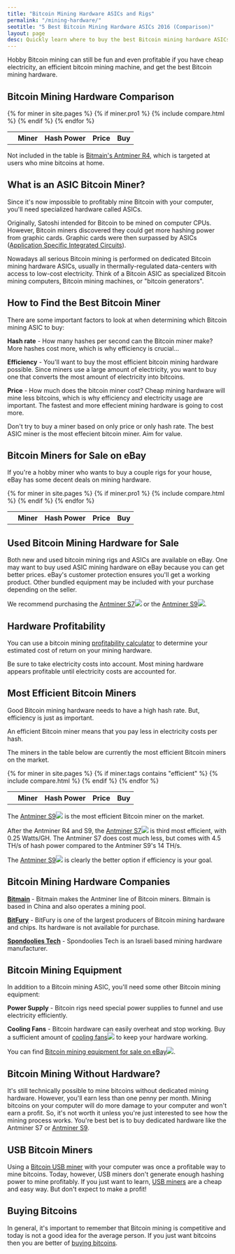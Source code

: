 ```yaml
---
title: "Bitcoin Mining Hardware ASICs and Rigs"
permalink: "/mining-hardware/"
seotitle: "5 Best Bitcoin Mining Hardware ASICs 2016 (Comparison)"
layout: page
desc: Quickly learn where to buy the best Bitcoin mining hardware ASICs using this comparison chart.
---
```

Hobby Bitcoin mining can still be fun and even profitable if you have cheap electricity, an efficient bitcoin mining machine, and get the best Bitcoin mining hardware. 

## Bitcoin Mining Hardware Comparison

<table class="m-comparison">
  <tr>
  	<th></th>
    <th>Miner</th>
    <th>Hash Power<br></th>
    <th class="miner-price">Price</th>
    <th class="miner-buy">Buy</th>
  </tr>
  {% for miner in site.pages %}
  {% if miner.pro1 %}
  {% include compare.html %}
  {% endif %}
  {% endfor %}
</table>

Not included in the table is [Bitmain's Antminer R4](/bitmain-antminer-r4/), which is targeted at users who mine bitcoins at home. 

## What is an ASIC Bitcoin Miner?

Since it's now impossible to profitably mine Bitcoin with your computer, you'll need specialized hardware called ASICs. 

Originally, Satoshi intended for Bitcoin to be mined on computer CPUs. However, Bitcoin miners discovered they could get more hashing power from graphic cards. Graphic cards were then surpassed by ASICs ([Application Specific Integrated Circuits](https://en.wikipedia.org/wiki/Application-specific_integrated_circuit)). 

Nowadays all serious Bitcoin mining is performed on dedicated Bitcoin mining hardware ASICs, usually in thermally-regulated data-centers with access to low-cost electricity. Think of a Bitcoin ASIC as specialized Bitcoin mining computers, Bitcoin mining machines, or "bitcoin generators".  

## How to Find the Best Bitcoin Miner

There are some important factors to look at when determining which Bitcoin mining ASIC to buy:

**Hash rate** - How many hashes per second can the Bitcoin miner make? More hashes cost more, which is why efficiency is crucial... 

**Efficiency** - You'll want to buy the most efficient bitcoin mining hardware possible. Since miners use a large amount of electricity, you want to buy one that converts the most amount of electricity into bitcoins. 

**Price** - How much does the bitcoin miner cost? Cheap mining hardware will mine less bitcoins, which is why efficiency and electricity usage are important. The fastest and more effecient mining hardware is going to cost more.

Don't try to buy a miner based on only price or only hash rate. The best ASIC miner is the most effecient bitcoin miner. Aim for value.

## Bitcoin Miners for Sale on eBay

If you're a hobby miner who wants to buy a couple rigs for your house, eBay has some decent deals on mining hardware. 

<table class="m-comparison">
  <tr>
  	<th></th>
    <th>Miner</th>
    <th>Hash Power<br></th>
    <th class="miner-price">Price</th>
    <th class="miner-buy">Buy</th>
  </tr>
  {% for miner in site.pages %}
  {% if miner.pro1 %}
  {% include compare.html %}
  {% endif %}
  {% endfor %}
</table> 

## Used Bitcoin Mining Hardware for Sale

Both new and used bitcoin mining rigs and ASICs are available on eBay. One may want to buy used ASIC mining hardware on eBay because you can get better prices. eBay's customer protection ensures you'll get a working product. Other bundled equipment may be included with your purchase depending on the seller. 

We recommend purchasing the <script>document.write('<scr'+'ipt src="http://rover.ebay.com/ar/1/55242/1?lt=9&adtype=3&pubid=5574973039&toolid=10001&campid=5337804714&customid=&uq=antminer+s7&sellerId=&ex_kw=&sortBy=12&catId=&minPrice=&maxPrice=&laction=_blank&ltext=Antminer+S7&n3y=1&v1e=1&u7v=1&a3h=1&def=a3h&ig=1&mpt='+Math.floor(Math.random()*999999999)+'"></scr'+'ipt>');</script><noscript><a target="_blank" href="http://rover.ebay.com/rover/1/711-53200-19255-0/1?icep_ff3=9&pub=5574973039&toolid=10001&campid=5337804714&customid=&icep_uq=antminer+s7&icep_sellerId=&icep_ex_kw=&icep_sortBy=12&icep_catId=&icep_minPrice=&icep_maxPrice=&ipn=psmain&icep_vectorid=229466&kwid=902099&mtid=824&kw=lg">Antminer S7</a><img style="text-decoration:none;border:0;padding:0;margin:0;" src="http://rover.ebay.com/roverimp/1/711-53200-19255-0/1?ff3=9&pub=5574973039&toolid=10001&campid=5337804714&customid=&uq=antminer+s7&mpt=[CACHEBUSTER]"></noscript> or the <script>document.write('<scr'+'ipt src="http://rover.ebay.com/ar/1/55242/1?lt=9&adtype=3&pubid=5574973039&toolid=10001&campid=5337910375&customid=&uq=antminer+s9&sellerId=&ex_kw=&sortBy=12&catId=&minPrice=&maxPrice=&laction=_blank&ltext=Antminer+S9&n3y=1&v1e=1&u7v=1&a3h=1&def=a3h&ig=1&mpt='+Math.floor(Math.random()*999999999)+'"></scr'+'ipt>');</script><noscript><a target="_blank" href="http://rover.ebay.com/rover/1/711-53200-19255-0/1?icep_ff3=9&pub=5574973039&toolid=10001&campid=5337910375&customid=&icep_uq=antminer+s9&icep_sellerId=&icep_ex_kw=&icep_sortBy=12&icep_catId=&icep_minPrice=&icep_maxPrice=&ipn=psmain&icep_vectorid=229466&kwid=902099&mtid=824&kw=lg">Antminer S9</a><img style="text-decoration:none;border:0;padding:0;margin:0;" src="http://rover.ebay.com/roverimp/1/711-53200-19255-0/1?ff3=9&pub=5574973039&toolid=10001&campid=5337910375&customid=&uq=antminer+s9&mpt=[CACHEBUSTER]"></noscript>.

## Hardware Profitability

You can use a bitcoin mining [profitability calculator](http://www.coinwarz.com/calculators/bitcoin-mining-calculator) to determine your estimated cost of return on your mining hardware. 

Be sure to take electricity costs into account. Most mining hardware appears profitable until electricity costs are accounted for. 

## Most Efficient Bitcoin Miners

Good Bitcoin mining hardware needs to have a high hash rate. But, efficiency is just as important. 

An efficient Bitcoin miner means that you pay less in electricity costs per hash. 

The miners in the table below are currently the most efficient Bitcoin miners on the market. 

<table class="m-comparison">
  <tr>
  	<th></th>
    <th>Miner</th>
    <th>Hash Power<br></th>
    <th class="miner-price">Price</th>
    <th class="miner-buy">Buy</th>
  </tr>
  {% for miner in site.pages %}
  {% if miner.tags contains "efficient" %}
  {% include compare.html %}
  {% endif %}
  {% endfor %}
</table>

The <script>document.write('<scr'+'ipt src="http://rover.ebay.com/ar/1/55242/1?lt=9&adtype=3&pubid=5574973039&toolid=10001&campid=5337910375&customid=&uq=antminer+s9&sellerId=&ex_kw=&sortBy=12&catId=&minPrice=&maxPrice=&laction=_blank&ltext=Antminer+S9&n3y=1&v1e=1&u7v=1&a3h=1&def=a3h&ig=1&mpt='+Math.floor(Math.random()*999999999)+'"></scr'+'ipt>');</script><noscript><a target="_blank" href="http://rover.ebay.com/rover/1/711-53200-19255-0/1?icep_ff3=9&pub=5574973039&toolid=10001&campid=5337910375&customid=&icep_uq=antminer+s9&icep_sellerId=&icep_ex_kw=&icep_sortBy=12&icep_catId=&icep_minPrice=&icep_maxPrice=&ipn=psmain&icep_vectorid=229466&kwid=902099&mtid=824&kw=lg">Antminer S9</a><img style="text-decoration:none;border:0;padding:0;margin:0;" src="http://rover.ebay.com/roverimp/1/711-53200-19255-0/1?ff3=9&pub=5574973039&toolid=10001&campid=5337910375&customid=&uq=antminer+s9&mpt=[CACHEBUSTER]"></noscript> is the most efficient Bitcoin miner on the market. 

After the Antminer R4 and S9, the <script>document.write('<scr'+'ipt src="http://rover.ebay.com/ar/1/55242/1?lt=9&adtype=3&pubid=5574973039&toolid=10001&campid=5337804714&customid=&uq=antminer+s7&sellerId=&ex_kw=&sortBy=12&catId=&minPrice=&maxPrice=&laction=_blank&ltext=Antminer+S7&n3y=1&v1e=1&u7v=1&a3h=1&def=a3h&ig=1&mpt='+Math.floor(Math.random()*999999999)+'"></scr'+'ipt>');</script><noscript><a target="_blank" href="http://rover.ebay.com/rover/1/711-53200-19255-0/1?icep_ff3=9&pub=5574973039&toolid=10001&campid=5337804714&customid=&icep_uq=antminer+s7&icep_sellerId=&icep_ex_kw=&icep_sortBy=12&icep_catId=&icep_minPrice=&icep_maxPrice=&ipn=psmain&icep_vectorid=229466&kwid=902099&mtid=824&kw=lg">Antminer S7</a><img style="text-decoration:none;border:0;padding:0;margin:0;" src="http://rover.ebay.com/roverimp/1/711-53200-19255-0/1?ff3=9&pub=5574973039&toolid=10001&campid=5337804714&customid=&uq=antminer+s7&mpt=[CACHEBUSTER]"></noscript> is third most efficient, with 0.25 Watts/GH. The Antminer S7 does cost much less, but comes with 4.5 TH/s of hash power compared to the Antminer S9's 14 TH/s.

The <script>document.write('<scr'+'ipt src="http://rover.ebay.com/ar/1/55242/1?lt=9&adtype=3&pubid=5574973039&toolid=10001&campid=5337910375&customid=&uq=antminer+s9&sellerId=&ex_kw=&sortBy=12&catId=&minPrice=&maxPrice=&laction=_blank&ltext=Antminer+S9&n3y=1&v1e=1&u7v=1&a3h=1&def=a3h&ig=1&mpt='+Math.floor(Math.random()*999999999)+'"></scr'+'ipt>');</script><noscript><a target="_blank" href="http://rover.ebay.com/rover/1/711-53200-19255-0/1?icep_ff3=9&pub=5574973039&toolid=10001&campid=5337910375&customid=&icep_uq=antminer+s9&icep_sellerId=&icep_ex_kw=&icep_sortBy=12&icep_catId=&icep_minPrice=&icep_maxPrice=&ipn=psmain&icep_vectorid=229466&kwid=902099&mtid=824&kw=lg">Antminer S9</a><img style="text-decoration:none;border:0;padding:0;margin:0;" src="http://rover.ebay.com/roverimp/1/711-53200-19255-0/1?ff3=9&pub=5574973039&toolid=10001&campid=5337910375&customid=&uq=antminer+s9&mpt=[CACHEBUSTER]"></noscript> is clearly the better option if efficiency is your goal.

## Bitcoin Mining Hardware Companies

**[Bitmain](https://www.bitmaintech.com/product.htm)** - Bitmain makes the Antminer line of Bitcoin miners. Bitmain is based in China and also operates a mining pool. 

**[BitFury](http://www.bitfury.org/)** - BitFury is one of the largest producers of Bitcoin mining hardware and chips. Its hardware is not available for purchase. 

**[Spondoolies Tech](http://www.spondoolies-tech.com/)** - Spondoolies Tech is an Israeli based mining hardware manufacturer.

## Bitcoin Mining Equipment

In addition to a Bitcoin mining ASIC, you'll need some other Bitcoin mining equipment:

**Power Supply** - Bitcoin rigs need special power supplies to funnel and use electricity efficiently. 

**Cooling Fans** - Bitcoin hardware can easily overheat and stop working. Buy a sufficient amount of <script>document.write('<scr'+'ipt src="http://rover.ebay.com/ar/1/55242/1?lt=9&adtype=3&pubid=5574973039&toolid=10001&campid=5337804665&customid=&uq=cooling+fan&sellerId=&ex_kw=&sortBy=12&catId=&minPrice=&maxPrice=&laction=_blank&ltext=cooling+fans&n3y=1&v1e=1&u7v=1&a3h=1&def=a3h&ig=1&mpt='+Math.floor(Math.random()*999999999)+'"></scr'+'ipt>');</script><noscript><a target="_blank" href="http://rover.ebay.com/rover/1/711-53200-19255-0/1?icep_ff3=9&pub=5574973039&toolid=10001&campid=5337804665&customid=&icep_uq=cooling+fan&icep_sellerId=&icep_ex_kw=&icep_sortBy=12&icep_catId=&icep_minPrice=&icep_maxPrice=&ipn=psmain&icep_vectorid=229466&kwid=902099&mtid=824&kw=lg">cooling fans</a><img style="text-decoration:none;border:0;padding:0;margin:0;" src="http://rover.ebay.com/roverimp/1/711-53200-19255-0/1?ff3=9&pub=5574973039&toolid=10001&campid=5337804665&customid=&uq=cooling+fan&mpt=[CACHEBUSTER]"></noscript> to keep your hardware working. 

You can find <script>document.write('<scr'+'ipt src="http://rover.ebay.com/ar/1/55242/1?lt=9&adtype=3&pubid=5574973039&toolid=10001&campid=5337804665&customid=&uq=cooling+fan&sellerId=&ex_kw=&sortBy=12&catId=&minPrice=&maxPrice=&laction=_blank&ltext=cooling+fans&n3y=1&v1e=1&u7v=1&a3h=1&def=a3h&ig=1&mpt='+Math.floor(Math.random()*999999999)+'"></scr'+'ipt>');</script><noscript><a target="_blank" href="http://rover.ebay.com/rover/1/711-53200-19255-0/1?icep_ff3=9&pub=5574973039&toolid=10001&campid=5337804665&customid=&icep_uq=cooling+fan&icep_sellerId=&icep_ex_kw=&icep_sortBy=12&icep_catId=&icep_minPrice=&icep_maxPrice=&ipn=psmain&icep_vectorid=229466&kwid=902099&mtid=824&kw=lg">Bitcoin mining equipment for sale on eBay</a><img style="text-decoration:none;border:0;padding:0;margin:0;" src="http://rover.ebay.com/roverimp/1/711-53200-19255-0/1?ff3=9&pub=5574973039&toolid=10001&campid=5337804665&customid=&uq=cooling+fan&mpt=[CACHEBUSTER]"></noscript>. 

## Bitcoin Mining Without Hardware? 

It's still technically possible to mine bitcoins without dedicated mining hardware. However, you'll earn less than one penny per month. Mining bitcoins on your computer will do more damage to your computer and won't earn a profit. So, it's not worth it unless you're just interested to see how the mining process works. You're best bet is to buy dedicated hardware like the Antminer S7 or [Antminer S9](https://milli.io/antminer-s9-review/). 

## USB Bitcoin Miners

Using a [Bitcoin USB miner](/usb-bitcoin-miners/) with your computer was once a profitable way to mine bitcoins. Today, however, USB miners don't generate enough hashing power to mine profitably. If you just want to learn, [USB miners](/usb-bitcoin-miners/) are a cheap and easy way. But don't expect to make a profit! 

## Buying Bitcoins

In general, it's important to remember that Bitcoin mining is competitive and today is not a good idea for the average person. If you just want bitcoins then you are better of [buying bitcoins](https://www.buybitcoinworldwide.com/).
